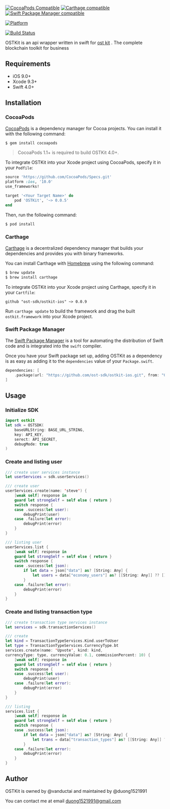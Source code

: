 [![CocoaPods Compatible](https://img.shields.io/cocoapods/v/OSTKit.svg)](https://img.shields.io/cocoapods/v/OSTKit.svg) [![Carthage compatible](https://img.shields.io/badge/Carthage-compatible-4BC51D.svg?style=flat)](https://github.com/Carthage/Carthage) [![Swift Package Manager compatible](https://img.shields.io/badge/SPM-compatible-brightgreen.svg?style=flat&colorA=28a745&&colorB=4E4E4E)](https://github.com/apple/swift-package-manager)

[![Platform](https://img.shields.io/badge/Platforms-iOS%20%7C%20macOS%20%7C%20watchOS%20%7C%20tvOS%20%7C%20Linux-4E4E4E.svg?colorA=28a745)](#installation)

[![Build Status](https://travis-ci.org/ost-sdk/ostkit-ios.svg?branch=travis-ci-integration)](https://travis-ci.org/ost-sdk/ostkit-ios)



OSTKit is an api wrapper written in swift for [ost kit](https://ost.com) . The complete blockchain toolkit for business

## Requirements

- iOS 9.0+
- Xcode 9.3+
- Swift 4.0+

## Installation
### CocoaPods

[CocoaPods](http://cocoapods.org) is a dependency manager for Cocoa projects. You can install it with the following command:

```bash
$ gem install cocoapods
```

> CocoaPods 1.1+ is required to build OSTKit 4.0+.

To integrate OSTKit into your Xcode project using CocoaPods, specify it in your `Podfile`:

```ruby
source 'https://github.com/CocoaPods/Specs.git'
platform :ios, '10.0'
use_frameworks!

target '<Your Target Name>' do
    pod 'OSTKit', '~> 0.0.5'
end
```

Then, run the following command:

```bash
$ pod install
```

### Carthage

[Carthage](https://github.com/Carthage/Carthage) is a decentralized dependency manager that builds your dependencies and provides you with binary frameworks.

You can install Carthage with [Homebrew](http://brew.sh/) using the following command:

```bash
$ brew update
$ brew install carthage
```

To integrate OSTKit into your Xcode project using Carthage, specify it in your `Cartfile`:

```ogdl
github "ost-sdk/ostkit-ios" ~> 0.0.9
```

Run `carthage update` to build the framework and drag the built `ostkit.framework` into your Xcode project.

### Swift Package Manager

The [Swift Package Manager](https://swift.org/package-manager/) is a tool for automating the distribution of Swift code and is integrated into the `swift` compiler. 

Once you have your Swift package set up, adding OSTKit as a dependency is as easy as adding it to the `dependencies` value of your `Package.swift`.

```swift
dependencies: [
    .package(url: "https://github.com/ost-sdk/ostkit-ios.git", from: "0.0.8")
]
```

## Usage

### Initialize SDK
```swift
import ostkit
let sdk = OSTSDK(
	baseURLString: BASE_URL_STRING, 
	key: API_KEY, 
	serect: API_SECRET, 
	debugMode: true
)
```

### Create and listing user
```swift
/// create user services instance
let userServices = sdk.userServices()

/// create user
userServices.create(name: 'steve') {
	[weak self] response in
	guard let strongSelf = self else { return }
	switch response {
	case .success(let user):
		debugPrint(user)
	case .failure(let error):
		debugPrint(error)
	}
}

/// listing user
userServices.list {
	[weak self] response in
	guard let strongSelf = self else { return }
	switch response {
	case .success(let json):
		if let data = json["data"] as? [String: Any] {
			let users = data["economy_users"] as? [[String: Any]] ?? []
		}
	case .failure(let error):
		debugPrint(error)
	}
}
```

### Create and listing transaction type
```swift
/// create transaction type services instance
let services = sdk.transactionServices()

/// create 
let kind = TransactionTypeServices.Kind.userToUser
let type = TransactionTypeServices.CurrencyType.bt
services.create(name: 'Upvote', kind: kind, 
currencyType: type, currencyValue: 0.1, commissionPercent: 10) {
	[weak self] response in
	guard let strongSelf = self else { return }
	switch response {
	case .success(let user):
		debugPrint(user)
	case .failure(let error):
		debugPrint(error)
	}
}

/// listing 
services.list {
	[weak self] response in
	guard let strongSelf = self else { return }
	switch response {
	case .success(let json):
		if let data = json["data"] as? [String: Any] {
			let trans = data["transaction_types"] as? [[String: Any]] ?? []
		}
	case .failure(let error):
		debugPrint(error)
	}
}
```

## Author

OSTKit is owned by @vanductai and maintained by @duong1521991

You can contact me at email [duong1521991@gmail.com]()


